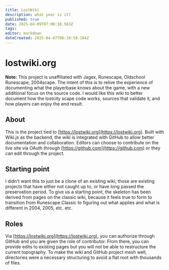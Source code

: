 ```yaml
---
title: LostWiki
description: what year is it?
published: true
date: 2025-04-09T07:00:10.563Z
tags: 
editor: markdown
dateCreated: 2025-04-07T06:18:58.184Z
---
```


# lostwiki.org

**Note:** This project is unaffiliated with Jagex, Runescape, Oldschool Runescape, 2004scape. The intent of this is to relive the experience of documenting what the playerbase knows about the game, with a new additional focus on the source code. I would like this wiki to better document how the lostcity scape code works, sources that validate it, and how players can enjoy the end result.

## About

This is the project tied to [https://lostwiki.org](https://lostwiki.org). Built with Wiki.js as the backend, the wiki is integrated with GitHub to allow better documentation and collaboration. Editors can choose to contribute on the live site via OAuth through [https://github.com](https://github.com) or they can edit through the project.

## Starting point

I didn't want this to just be a clone of an existing wiki; those are existing projects that have either not caught up to, or have long passed the preservation period. To give us a starting point, the skeleton has been derived from pages on the classic wiki, because it feels true to form to transition from Runescape Classic to figuring out what applies and what is different in 2004, 2005, etc. etc.

## Roles

Via [https://lostwiki.org](https://lostwiki.org), you can authorize through GitHub and you are given the role of contributor. From there, you can provide edits to existing pages but you will not be able to restructure the current topography. To make the wiki and GitHub project mesh well, directories were a necessary structuring to avoid a flat root with thousands of files.